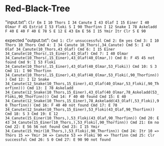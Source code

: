 # Red-Black-Tree
"input.txt":
`
Clr
Em
I 10 Thors
I 34 Canute
I 43 Olaf
I 15 Einer
I 40 Olmar
F 45 Estrid
I 53 Floki
S
I 90 Thorfinn
I 12 Snake
I 78 Askeladd
F 40
E 40
F 40
E 78
S
E 12
E 43
Em
E 56
I 15 Ymir
Itr
Clr
S
E 90
`

expected "output.txt":
`
Cmd 1: Clr
unsuccessful
Cmd 2: Em
yes
Cmd 3: I 10 Thors
10_Thors
Cmd 4: I 34 Canute
10_Thors(,34_Canute)
Cmd 5: I 43 Olaf
34_Canute(10_Thors,43_Olaf)
Cmd 6: I 15 Einer
34_Canute(10_Thors(,15_Einer),43_Olaf)
Cmd 7: I 40 Olmar
34_Canute(10_Thors(,15_Einer),43_Olaf(40_Olmar,))
Cmd 8: F 45
45 not found
Cmd 9: I 53 Floki
34_Canute(10_Thors(,15_Einer),43_Olaf(40_Olmar,53_Floki))
Cmd 10: S
3
Cmd 11: I 90 Thorfinn
34_Canute(10_Thors(,15_Einer),43_Olaf(40_Olmar,53_Floki(,90_Thorfinn)))
Cmd 12: I 12 Snake
34_Canute(12_Snake(10_Thors,15_Einer),43_Olaf(40_Olmar,53_Floki(,90_Thorfinn)))
Cmd 13: I 78 Askeladd
34_Canute(12_Snake(10_Thors,15_Einer),43_Olaf(40_Olmar,78_Askeladd(53_Floki,90_Thorfinn)))
Cmd 14: F 40
40 found
Cmd 15: E 40
34_Canute(12_Snake(10_Thors,15_Einer),78_Askeladd(43_Olaf(,53_Floki),90_Thorfinn))
Cmd 16: F 40
40 not found
Cmd 17: E 78
34_Canute(12_Snake(10_Thors,15_Einer),53_Floki(43_Olaf,90_Thorfinn))
Cmd 18: S
3
Cmd 19: E 12
34_Canute(15_Einer(10_Thors,),53_Floki(43_Olaf,90_Thorfinn))
Cmd 20: E 43
34_Canute(15_Einer(10_Thors,),53_Floki(,90_Thorfinn))
Cmd 21: Em
no
Cmd 22: E 56
56 not found
Cmd 23: I 15 Ymir
34_Canute(15_Ymir(10_Thors,),53_Floki(,90_Thorfinn))
Cmd 24: Itr
10 => Thors
15 => Ymir
34 => Canute
53 => Floki
90 => Thorfinn
Cmd 25: Clr
successful
Cmd 26: S
0
Cmd 27: E 90
90 not found
`
